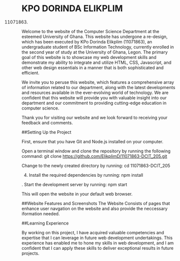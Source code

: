 # KPO DORINDA ELIKPLIM
11071863.
Welcome to the website of the Computer Science Department at the
 esteemed University of Ghana. This website has undergone a re-design, 
 which has been executed by KPo Dorinda Elikplim (11071863), an 
 undergraduate student of BSc Information Technology, currently enrolled 
 in the second year of study at the University of Ghana, Legon. The 
 primary goal of this website is to showcase my web development skills 
 and demonstrate my ability to integrate and utilize HTML, CSS, 
 Javascript, and other web design essentials in a manner that is both 
 sophisticated and efficient.


We invite you to peruse this website, which features a comprehensive array of information related to our department, along with the latest developments and resources available in the ever-evolving world of technology. We are confident that this website will provide you with valuable insight into our department and our commitment to providing cutting-edge education in computer science.

Thank you for visiting our website and we look forward to receiving your feedback and comments.



##Setting Up the Project

First, ensure that you have Git and Node.js installed on your computer.

Open a terminal window and clone the repository by running the following command: git clone https://github.com/ElikplimD/11071863-DCIT_205.git

Change to the newly created directory by running:
cd 11071863-DCIT_205

4. Install the required dependencies by running: 
npm install

. Start the development server by running:
npm start

This will open the website in your default web browser.

##Website Features and Screenshots 
The Website Consists of pages that enhance user navgation on the website and also provide the neccessary iformation needed.







##Learning Experience

By working on this project, I have acquired valuable competencies and expertise that I can leverage in future web development undertakings. This experience has enabled me to hone my skills in web development, and I am confident that I can apply these skills to deliver exceptional results in future projects.




